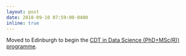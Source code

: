 ```yaml
---
layout: post
date: 2018-09-10 07:59:00-0400
inline: true
---
```

Moved to Edinburgh to begin the <a href="http://datascience.inf.ed.ac.uk">CDT in Data Science (PhD+MSc(R)) programme</a>.